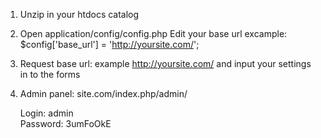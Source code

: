 1. Unzip in your htdocs catalog

2. Open application/config/config.php
   Edit your base url excample: $config['base_url'] = 'http://yoursite.com/';

3. Request base url: example http://yoursite.com/ and input your settings in to the forms

4. Admin panel: site.com/index.php/admin/

   Login: admin  
   Password: 3umFoOkE

